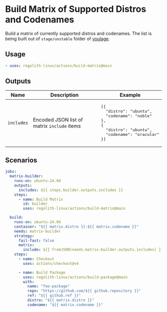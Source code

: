 # Build Matrix of Supported Distros and Codenames

Build a matrix of currently supported distros and codenames. The list is being
built out of `stage/unstable` folder of [voulage].

## Usage

```yaml
- uses: regolith-linux/actions/build-matrix@main
```

## Outputs

| Name | Description | Example |
|------|-------------|---------|
| `includes` | Encoded JSON list of matrix `include` items | <pre>[{<br>&emsp;&emsp;"distro": "ubuntu",<br>&emsp;&emsp;"codename": "noble"<br>}, {<br>&emsp;&emsp;"distro": "ubuntu",<br>&emsp;&emsp;"codename": "oracular"<br>}]</pre> |

## Scenarios

```yaml
jobs:
  matrix-builder:
    runs-on: ubuntu-24.04
    outputs:
      includes: ${{ steps.builder.outputs.includes }}
    steps:
      - name: Build Matrix
        id: builder
        uses: regolith-linux/actions/build-matrix@main

  build:
    runs-on: ubuntu-24.04
    container: "${{ matrix.distro }}:${{ matrix.codename }}"
    needs: matrix-builder
    strategy:
      fail-fast: false
      matrix:
        include: ${{ fromJSON(needs.matrix-builder.outputs.includes) }}
    steps:
      - name: Checkout
        uses: actions/checkout@v4

      - name: Build Package
        uses: regolith-linux/actions/build-package@main
        with:
          name: "foo-package"
          repo: "https://github.com/${{ github.repository }}"
          ref: "${{ github.ref }}"
          distro: "${{ matrix.distro }}"
          codename: "${{ matrix.codename }}"
```

[voulage]: https://github.com/regolith-linux/voulage/
